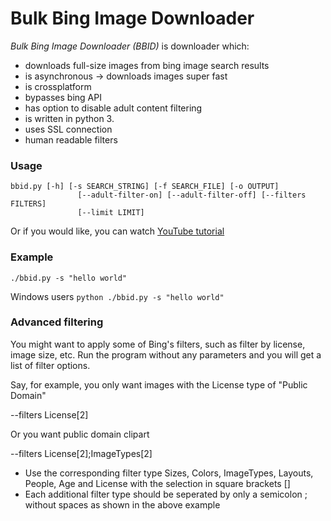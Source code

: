 Bulk Bing Image Downloader
==========================
*Bulk Bing Image Downloader (BBID)* is downloader which:
- downloads full-size images from bing image search results
- is asynchronous -> downloads images super fast
- is crossplatform
- bypasses bing API
- has option to disable adult content filtering
- is written in python 3.
- uses SSL connection
- human readable filters

### Usage
```
bbid.py [-h] [-s SEARCH_STRING] [-f SEARCH_FILE] [-o OUTPUT]
               [--adult-filter-on] [--adult-filter-off] [--filters FILTERS]
               [--limit LIMIT]
```
Or if you would like, you can watch [YouTube tutorial](https://youtu.be/nJ4CixTsYQI)

### Example
`./bbid.py -s "hello world"`

Windows users
`python ./bbid.py -s "hello world"`

### Advanced filtering
You might want to apply some of Bing's filters, such as filter by license, image size, etc. Run the program without any parameters and you will get a list of filter options.

Say, for example, you only want images with the License type of "Public Domain"

--filters License[2]

Or you want public domain clipart

--filters License[2];ImageTypes[2]

- Use the corresponding filter type Sizes, Colors, ImageTypes, Layouts, People, Age and License with the selection in square brackets []
- Each additional filter type should be seperated by only a semicolon ; without spaces as shown in the above example
